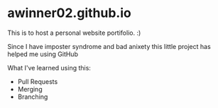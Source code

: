 # awinner02.github.io
This is to host a personal website portifolio. :) 

Since I have imposter syndrome and bad anixety this little project has helped me using GitHub

What I've learned using this:
  - Pull Requests
  - Merging
  - Branching
